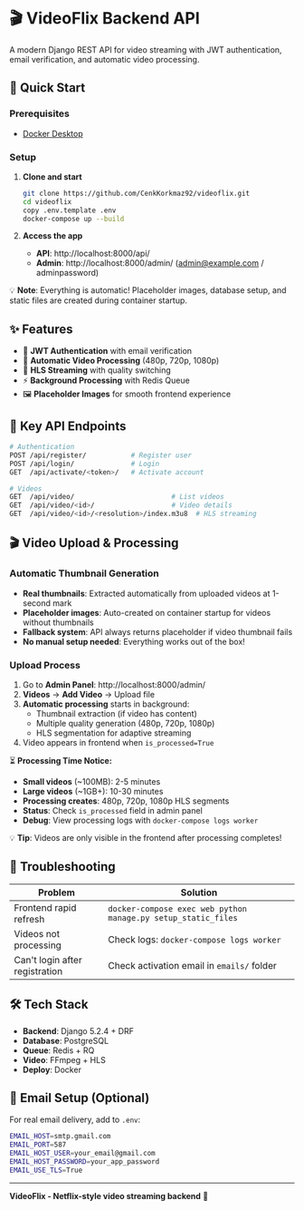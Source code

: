 # 🎬 VideoFlix Backend API

A modern Django REST API for video streaming with JWT authentication, email verification, and automatic video processing.

## 🚀 Quick Start

### Prerequisites
- [Docker Desktop](https://docs.docker.com/desktop/)

### Setup
1. **Clone and start**
   ```bash
   git clone https://github.com/CenkKorkmaz92/videoflix.git
   cd videoflix
   copy .env.template .env
   docker-compose up --build
   ```

2. **Access the app**
   - **API**: http://localhost:8000/api/
   - **Admin**: http://localhost:8000/admin/ (admin@example.com / adminpassword)

💡 **Note**: Everything is automatic! Placeholder images, database setup, and static files are created during container startup.

## ✨ Features

- 🔐 **JWT Authentication** with email verification
- 🎥 **Automatic Video Processing** (480p, 720p, 1080p)
- 📱 **HLS Streaming** with quality switching
- ⚡ **Background Processing** with Redis Queue
- 🖼️ **Placeholder Images** for smooth frontend experience

## 📡 Key API Endpoints

```bash
# Authentication
POST /api/register/           # Register user
POST /api/login/              # Login
GET  /api/activate/<token>/   # Activate account

# Videos
GET  /api/video/                        # List videos
GET  /api/video/<id>/                   # Video details  
GET  /api/video/<id>/<resolution>/index.m3u8  # HLS streaming
```

## 🎬 Video Upload & Processing

### Automatic Thumbnail Generation
- **Real thumbnails**: Extracted automatically from uploaded videos at 1-second mark
- **Placeholder images**: Auto-created on container startup for videos without thumbnails
- **Fallback system**: API always returns placeholder if video thumbnail fails
- **No manual setup needed**: Everything works out of the box!

### Upload Process
1. Go to **Admin Panel**: http://localhost:8000/admin/
2. **Videos** → **Add Video** → Upload file
3. **Automatic processing** starts in background:
   - Thumbnail extraction (if video has content)
   - Multiple quality generation (480p, 720p, 1080p)
   - HLS segmentation for adaptive streaming
4. Video appears in frontend when `is_processed=True`

⏳ **Processing Time Notice:**
- **Small videos** (~100MB): 2-5 minutes
- **Large videos** (~1GB+): 10-30 minutes  
- **Processing creates**: 480p, 720p, 1080p HLS segments
- **Status**: Check `is_processed` field in admin panel
- **Debug**: View processing logs with `docker-compose logs worker`

💡 **Tip**: Videos are only visible in the frontend after processing completes!

## 🔧 Troubleshooting

| Problem | Solution |
|---------|----------|
| Frontend rapid refresh | `docker-compose exec web python manage.py setup_static_files` |
| Videos not processing | Check logs: `docker-compose logs worker` |
| Can't login after registration | Check activation email in `emails/` folder |

## 🛠️ Tech Stack

- **Backend**: Django 5.2.4 + DRF
- **Database**: PostgreSQL  
- **Queue**: Redis + RQ
- **Video**: FFmpeg + HLS
- **Deploy**: Docker

## 📧 Email Setup (Optional)

For real email delivery, add to `.env`:
```bash
EMAIL_HOST=smtp.gmail.com
EMAIL_PORT=587
EMAIL_HOST_USER=your_email@gmail.com
EMAIL_HOST_PASSWORD=your_app_password
EMAIL_USE_TLS=True
```

---

**VideoFlix - Netflix-style video streaming backend** 🚀